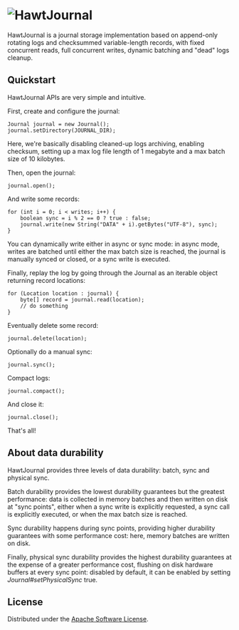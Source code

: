# ![HawtJournal](https://github.com/fusesource/hawtjournal/raw/master/src/site/resources/images/project-logo.png)

HawtJournal is a journal storage implementation based on append-only rotating logs and checksummed variable-length records, 
with fixed concurrent reads, full concurrent writes, dynamic batching and "dead" logs cleanup.

## Quickstart

HawtJournal APIs are very simple and intuitive.

First, create and configure the journal:

    Journal journal = new Journal();
    journal.setDirectory(JOURNAL_DIR);

Here, we're basically disabling cleaned-up logs archiving, enabling checksum, setting up a max log file length of 1 megabyte and a max batch size of 10 kilobytes.

Then, open the journal:

    journal.open();

And write some records:

    for (int i = 0; i < writes; i++) {
        boolean sync = i % 2 == 0 ? true : false;
        journal.write(new String("DATA" + i).getBytes("UTF-8"), sync);
    }

You can dynamically write either in async or sync mode: in async mode, writes are batched until either the max batch size is reached, 
the journal is manually synced or closed, or a sync write is executed.

Finally, replay the log by going through the Journal as an iterable object returning record locations:

    for (Location location : journal) {
        byte[] record = journal.read(location);
        // do something
    }

Eventually delete some record:

    journal.delete(location);

Optionally do a manual sync:

    journal.sync();

Compact logs:

    journal.compact();

And close it:

    journal.close();

That's all!

## About data durability

HawtJournal provides three levels of data durability: batch, sync and physical sync.

Batch durability provides the lowest durability guarantees but the greatest performance: data is collected in memory batches and then written on disk at "sync points",
either when a sync write is explicitly requested, a sync call is explicitly executed, or when the max batch size is reached.

Sync durability happens during sync points, providing higher durability guarantees with some performance cost: here, memory batches are written on disk.

Finally, physical sync durability provides the highest durability guarantees at the expense of a greater performance cost, flushing on disk hardware buffers at every sync point: 
disabled by default, it can be enabled by setting _Journal#setPhysicalSync_ true.

## License

Distributed under the [Apache Software License](http://www.apache.org/licenses/LICENSE-2.0.html).
